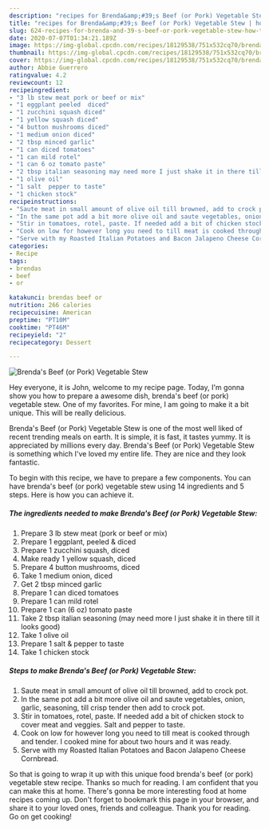 ```yaml
---
description: "recipes for Brenda&amp;#39;s Beef (or Pork) Vegetable Stew | how to make the best Brenda&amp;#39;s Beef (or Pork) Vegetable Stew"
title: "recipes for Brenda&amp;#39;s Beef (or Pork) Vegetable Stew | how to make the best Brenda&amp;#39;s Beef (or Pork) Vegetable Stew"
slug: 624-recipes-for-brenda-and-39-s-beef-or-pork-vegetable-stew-how-to-make-the-best-brenda-and-39-s-beef-or-pork-vegetable-stew
date: 2020-07-07T01:34:21.189Z
image: https://img-global.cpcdn.com/recipes/18129538/751x532cq70/brendas-beef-or-pork-vegetable-stew-recipe-main-photo.jpg
thumbnail: https://img-global.cpcdn.com/recipes/18129538/751x532cq70/brendas-beef-or-pork-vegetable-stew-recipe-main-photo.jpg
cover: https://img-global.cpcdn.com/recipes/18129538/751x532cq70/brendas-beef-or-pork-vegetable-stew-recipe-main-photo.jpg
author: Abbie Guerrero
ratingvalue: 4.2
reviewcount: 12
recipeingredient:
- "3 lb stew meat pork or beef or mix"
- "1 eggplant peeled  diced"
- "1 zucchini squash diced"
- "1 yellow squash diced"
- "4 button mushrooms diced"
- "1 medium onion diced"
- "2 tbsp minced garlic"
- "1 can diced tomatoes"
- "1 can mild rotel"
- "1 can 6 oz tomato paste"
- "2 tbsp italian seasoning may need more I just shake it in there till it looks good"
- "1 olive oil"
- "1 salt  pepper to taste"
- "1 chicken stock"
recipeinstructions:
- "Saute meat in small amount of olive oil till browned, add to crock pot."
- "In the same pot add a bit more olive oil and saute vegetables, onion, garlic, seasoning, till crisp tender then add to crock pot."
- "Stir in tomatoes, rotel, paste. If needed add a bit of chicken stock to cover meat and veggies. Salt and pepper to taste."
- "Cook on low for however long you need to till meat is cooked through and tender. I cooked mine for about two hours and it was ready."
- "Serve with my Roasted Italian Potatoes and Bacon Jalapeno Cheese Cornbread."
categories:
- Recipe
tags:
- brendas
- beef
- or

katakunci: brendas beef or 
nutrition: 266 calories
recipecuisine: American
preptime: "PT10M"
cooktime: "PT46M"
recipeyield: "2"
recipecategory: Dessert

---
```



![Brenda&#39;s Beef (or Pork) Vegetable Stew](https://img-global.cpcdn.com/recipes/18129538/751x532cq70/brendas-beef-or-pork-vegetable-stew-recipe-main-photo.jpg)

Hey everyone, it is John, welcome to my recipe page. Today, I'm gonna show you how to prepare a awesome dish, brenda&#39;s beef (or pork) vegetable stew. One of my favorites. For mine, I am going to make it a bit unique. This will be really delicious.

Brenda&#39;s Beef (or Pork) Vegetable Stew is one of the most well liked of recent trending meals on earth. It is simple, it is fast, it tastes yummy. It is appreciated by millions every day. Brenda&#39;s Beef (or Pork) Vegetable Stew is something which I've loved my entire life. They are nice and they look fantastic.




To begin with this recipe, we have to prepare a few components. You can have brenda&#39;s beef (or pork) vegetable stew using 14 ingredients and 5 steps. Here is how you can achieve it.

<!--inarticleads1-->

##### The ingredients needed to make Brenda&#39;s Beef (or Pork) Vegetable Stew:

1. Prepare 3 lb stew meat (pork or beef or mix)
1. Prepare 1 eggplant, peeled &amp; diced
1. Prepare 1 zucchini squash, diced
1. Make ready 1 yellow squash, diced
1. Prepare 4 button mushrooms, diced
1. Take 1 medium onion, diced
1. Get 2 tbsp minced garlic
1. Prepare 1 can diced tomatoes
1. Prepare 1 can mild rotel
1. Prepare 1 can (6 oz) tomato paste
1. Take 2 tbsp italian seasoning (may need more I just shake it in there till it looks good)
1. Take 1 olive oil
1. Prepare 1 salt &amp; pepper to taste
1. Take 1 chicken stock




<!--inarticleads2-->

##### Steps to make Brenda&#39;s Beef (or Pork) Vegetable Stew:

1. Saute meat in small amount of olive oil till browned, add to crock pot.
1. In the same pot add a bit more olive oil and saute vegetables, onion, garlic, seasoning, till crisp tender then add to crock pot.
1. Stir in tomatoes, rotel, paste. If needed add a bit of chicken stock to cover meat and veggies. Salt and pepper to taste.
1. Cook on low for however long you need to till meat is cooked through and tender. I cooked mine for about two hours and it was ready.
1. Serve with my Roasted Italian Potatoes and Bacon Jalapeno Cheese Cornbread.




So that is going to wrap it up with this unique food brenda&#39;s beef (or pork) vegetable stew recipe. Thanks so much for reading. I am confident that you can make this at home. There's gonna be more interesting food at home recipes coming up. Don't forget to bookmark this page in your browser, and share it to your loved ones, friends and colleague. Thank you for reading. Go on get cooking!
